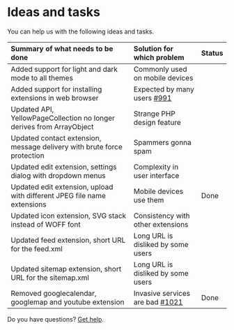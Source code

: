 # Ideas and tasks

You can help us with the following ideas and tasks.

| Summary of what needs to be done | Solution for which problem | Status |
|:---------------------------------|:---------------------------|--------|
| Added support for light and dark mode to all themes                     | Commonly used on mobile devices
| Added support for installing extensions in web browser                  | Expected by many users [#991](https://github.com/datenstrom/community/discussions/991)
| Updated API, YellowPageCollection no longer derives from ArrayObject    | Strange PHP design feature
| Updated contact extension, message delivery with brute force protection | Spammers gonna spam
| Updated edit extension, settings dialog with dropdown menus             | Complexity in user interface
| Updated edit extension, upload with different JPEG file name extensions | Mobile devices use them | Done
| Updated icon extension, SVG stack instead of WOFF font                  | Consistency with other extensions
| Updated feed extension, short URL for the feed.xml                      | Long URL is disliked by some users
| Updated sitemap extension, short URL for the sitemap.xml                | Long URL is disliked by some users
| Removed googlecalendar, googlemap and youtube extension                 | Invasive services are bad [#1021](https://github.com/datenstrom/community/discussions/1021) | Done

Do you have questions? [Get help](https://datenstrom.se/yellow/help/).
